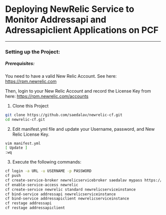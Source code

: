 # Deploying NewRelic Service to Monitor Addressapi and Adressapiclient Applications on PCF
*** 

### Setting up the Project: 

##### Prerequisites: 
You need to have a valid New Relic Account. See here: 
https://rpm.newrelic.com

Then, login to your New Relic Account and record the License Key from here:
https://rpm.newrelic.com/accounts


1. Clone this Project 
```sh
git clone https://github.com/saedalav/newrelic-cf.git 
cd newrelic-cf.git
```
2. Edit manifest.yml file and update your Username, password, and New Relic License Key. 
```sh 
vim manifest.yml
[ Update ] 
:wq
```

3. Execute the following commands: 

```sh 
cf login -a URL -u USERNAME -p PASSWORD
cf push 
cf create-service-broker newrelicservicebroker saedalav mypass https://newrelicservicebrokerapp.apps.alavinia.me 
cf enable-service-access newrelic
cf create-service newrelic standard newrelicserviceinstance
cf bind-service addressapi newrelicserviceinstance
cf bind-service addressapiclient newrelicserviceinstance
cf restage addressapi
cf restage addressapiclient
```
